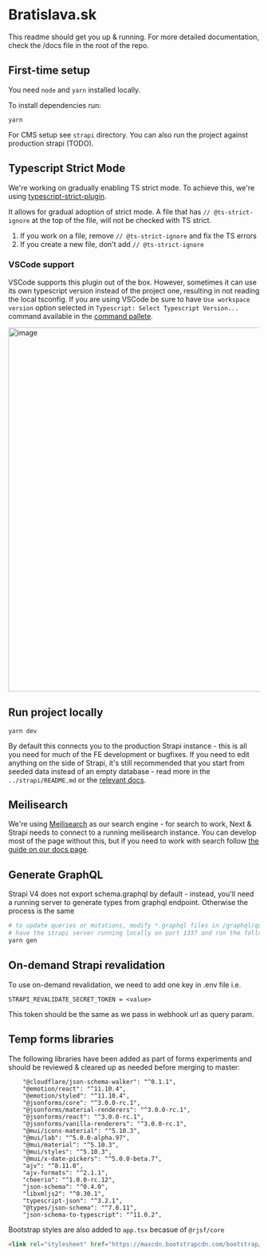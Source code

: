 # Bratislava.sk

This readme should get you up & running. For more detailed documentation, check the /docs file in the root of the repo.

## First-time setup

You need `node` and `yarn` installed locally.

To install dependencies run:

```
yarn
```

For CMS setup see `strapi` directory. You can also run the project against production strapi (TODO).

## Typescript Strict Mode

We're working on gradually enabling TS strict mode. To achieve this, we're using [typescript-strict-plugin](https://github.com/allegro/typescript-strict-plugin).

It allows for gradual adoption of strict mode. A file that has `// @ts-strict-ignore` at the top of the file, will not be checked with TS strict.

1. If you work on a file, remove `// @ts-strict-ignore` and fix the TS errors
2. If you create a new file, don't add `// @ts-strict-ignore`

### VSCode support

VSCode supports this plugin out of the box. However, sometimes it can use its own typescript version instead of the project one, resulting in not reading the local tsconfig. If you are using VSCode be sure to have `Use workspace version` option selected in `Typescript: Select Typescript Version...` command available in the [command pallete](https://code.visualstudio.com/docs/getstarted/userinterface#_command-palette).

<img width="729" alt="image" src="https://user-images.githubusercontent.com/35625949/153884371-e0f488d4-05b8-4b88-93d2-1caa7e6081f7.png">

## Run project locally

```
yarn dev
```

By default this connects you to the production Strapi instance - this is all you need for much of the FE development or bugfixes. If you need to edit anything on the side of Strapi, it's still recommended that you start from seeded data instead of an empty database - read more in the `../strapi/README.md` or the [relevant docs](https://bratislava.github.io/docs/recipes/load-strapi-db-in-local-dev).

## Meilisearch

We're using [Meilisearch](https://www.meilisearch.com/) as our search engine - for search to work, Next & Strapi needs to connect to a running meilisearch instance. You can develop most of the page without this, but if you need to work with search follow [the guide on our docs page](https://bratislava.github.io/docs/bratislava.sk/meilisearch-setup).

## Generate GraphQL

Strapi V4 does not export schema.graphql by default - instead, you'll need a running server to generate types from graphql endpoint. Otherwise the process is the same

```bash
# to update queries or mutations, modify *.graphql files in /graphql/queries directory
# have the strapi server running locally on port 1337 and run the following
yarn gen
```

## On-demand Strapi revalidation

To use on-demand revalidation, we need to add one key in .env file i.e.

```
STRAPI_REVALIDATE_SECRET_TOKEN = <value>
```

This token should be the same as we pass in webhook url as query param.

## Temp forms libraries

The following libraries have been added as part of forms experiments and should be reviewed & cleared up as needed before merging to master:

```
    "@cloudflare/json-schema-walker": "^0.1.1",
    "@emotion/react": "^11.10.4",
    "@emotion/styled": "^11.10.4",
    "@jsonforms/core": "^3.0.0-rc.1",
    "@jsonforms/material-renderers": "^3.0.0-rc.1",
    "@jsonforms/react": "^3.0.0-rc.1",
    "@jsonforms/vanilla-renderers": "^3.0.0-rc.1",
    "@mui/icons-material": "^5.10.3",
    "@mui/lab": "^5.0.0-alpha.97",
    "@mui/material": "^5.10.3",
    "@mui/styles": "^5.10.3",
    "@mui/x-date-pickers": "^5.0.0-beta.7",
    "ajv": "^8.11.0",
    "ajv-formats": "^2.1.1",
    "cheerio": "^1.0.0-rc.12",
    "json-schema": "^0.4.0",
    "libxmljs2": "^0.30.1",
    "typescript-json": "^3.2.1",
    "@types/json-schema": "^7.0.11",
    "json-schema-to-typescript": "^11.0.2",
```

Bootstrap styles are also added to `app.tsx` becasue of `@rjsf/core`

```html
<link rel="stylesheet" href="https://maxcdn.bootstrapcdn.com/bootstrap/3.3.7/css/bootstrap.min.css" />
```
